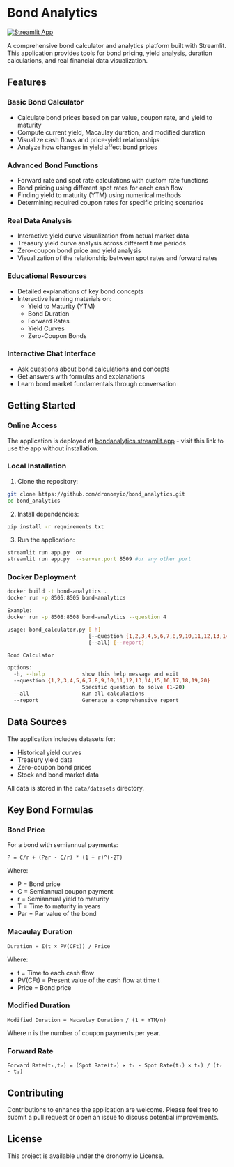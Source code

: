 # Bond Analytics

[![Streamlit App](https://static.streamlit.io/badges/streamlit_badge_black_white.svg)](https://bond-analytics.streamlit.app/)

A comprehensive bond calculator and analytics platform built with Streamlit. This application provides tools for bond pricing, yield analysis, duration calculations, and real financial data visualization.

## Features

### Basic Bond Calculator
- Calculate bond prices based on par value, coupon rate, and yield to maturity
- Compute current yield, Macaulay duration, and modified duration
- Visualize cash flows and price-yield relationships
- Analyze how changes in yield affect bond prices

### Advanced Bond Functions
- Forward rate and spot rate calculations with custom rate functions
- Bond pricing using different spot rates for each cash flow
- Finding yield to maturity (YTM) using numerical methods
- Determining required coupon rates for specific pricing scenarios

### Real Data Analysis
- Interactive yield curve visualization from actual market data
- Treasury yield curve analysis across different time periods
- Zero-coupon bond price and yield analysis
- Visualization of the relationship between spot rates and forward rates

### Educational Resources
- Detailed explanations of key bond concepts
- Interactive learning materials on:
  - Yield to Maturity (YTM)
  - Bond Duration
  - Forward Rates
  - Yield Curves
  - Zero-Coupon Bonds

### Interactive Chat Interface
- Ask questions about bond calculations and concepts
- Get answers with formulas and explanations
- Learn bond market fundamentals through conversation

## Getting Started

### Online Access
The application is deployed at [bondanalytics.streamlit.app](https://bondanalytics.streamlit.app) - visit this link to use the app without installation.

### Local Installation

1. Clone the repository:
```bash
git clone https://github.com/dronomyio/bond_analytics.git
cd bond_analytics
```

2. Install dependencies:
```bash
pip install -r requirements.txt
```

3. Run the application:
```bash
streamlit run app.py  or
streamlit run app.py  --server.port 8509 #or any other port
```

### Docker Deployment

```bash
docker build -t bond-analytics .
docker run -p 8505:8505 bond-analytics

Example:
docker run -p 8508:8508 bond-analytics --question 4

usage: bond_calculator.py [-h]
                          [--question {1,2,3,4,5,6,7,8,9,10,11,12,13,14,15,16,17,18,19,20}]
                          [--all] [--report]

Bond Calculator

options:
  -h, --help            show this help message and exit
  --question {1,2,3,4,5,6,7,8,9,10,11,12,13,14,15,16,17,18,19,20}
                        Specific question to solve (1-20)
  --all                 Run all calculations
  --report              Generate a comprehensive report
```

## Data Sources
The application includes datasets for:
- Historical yield curves
- Treasury yield data
- Zero-coupon bond prices
- Stock and bond market data

All data is stored in the `data/datasets` directory.

## Key Bond Formulas

### Bond Price
For a bond with semiannual payments:
```
P = C/r + (Par - C/r) * (1 + r)^(-2T)
```
Where:
- P = Bond price
- C = Semiannual coupon payment
- r = Semiannual yield to maturity
- T = Time to maturity in years
- Par = Par value of the bond

### Macaulay Duration
```
Duration = Σ(t × PV(CFt)) / Price
```
Where:
- t = Time to each cash flow
- PV(CFt) = Present value of the cash flow at time t
- Price = Bond price

### Modified Duration
```
Modified Duration = Macaulay Duration / (1 + YTM/n)
```
Where n is the number of coupon payments per year.

### Forward Rate
```
Forward Rate(t₁,t₂) = (Spot Rate(t₂) × t₂ - Spot Rate(t₁) × t₁) / (t₂ - t₁)
```

## Contributing
Contributions to enhance the application are welcome. Please feel free to submit a pull request or open an issue to discuss potential improvements.

## License
This project is available under the dronomy.io License.
